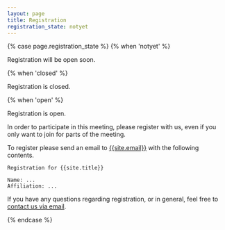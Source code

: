 ```yaml
---
layout: page
title: Registration
registration_state: notyet
---
```


{% case page.registration_state %}
{% when 'notyet' %}
<p class="message">Registration will be open soon.</p>

{% when 'closed' %}
<p class="message">Registration is closed.</p>

{% when 'open' %}
<p class="message">Registration is open.</p>

In order to participate in this meeting, please register with us, even if you only
want to join for parts of the meeting.

To register please send an email to [{{site.email}}](mailto:{{site.email}}) with the following contents.
```
Registration for {{site.title}}

Name: ...
Affiliation: ...
```

<p>
If you have any questions
regarding registration, or in general, feel free to
<a href="mailto:{{site.email}}">contact us via email</a>.
</p>

{% endcase %}